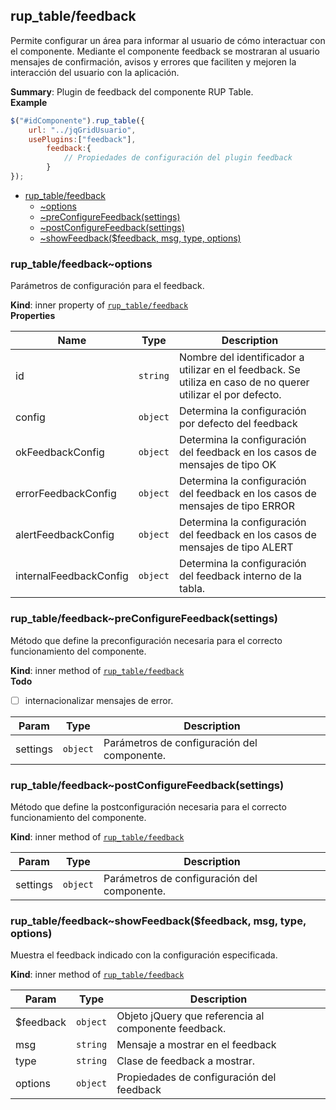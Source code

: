 <a name="module_rup_table/feedback"></a>

## rup_table/feedback
Permite configurar un área para informar al usuario de cómo interactuar con el componente.  Mediante el componente feedback se mostraran al usuario mensajes de confirmación, avisos y errores que faciliten y mejoren la interacción del usuario con la aplicación.

**Summary**: Plugin de feedback del componente RUP Table.  
**Example**  
```js
$("#idComponente").rup_table({	url: "../jqGridUsuario",	usePlugins:["feedback"],       	feedback:{       		// Propiedades de configuración del plugin feedback       	}});
```

* [rup_table/feedback](#module_rup_table/feedback)
    * [~options](#module_rup_table/feedback..options)
    * [~preConfigureFeedback(settings)](#module_rup_table/feedback..preConfigureFeedback)
    * [~postConfigureFeedback(settings)](#module_rup_table/feedback..postConfigureFeedback)
    * [~showFeedback($feedback, msg, type, options)](#module_rup_table/feedback..showFeedback)

<a name="module_rup_table/feedback..options"></a>

### rup_table/feedback~options
Parámetros de configuración para el feedback.

**Kind**: inner property of <code>[rup_table/feedback](#module_rup_table/feedback)</code>  
**Properties**

| Name | Type | Description |
| --- | --- | --- |
| id | <code>string</code> | Nombre del identificador a utilizar en el feedback. Se utiliza en caso de no querer utilizar el por defecto. |
| config | <code>object</code> | Determina la configuración por defecto del feedback |
| okFeedbackConfig | <code>object</code> | Determina la configuración del feedback en los casos de mensajes de tipo OK |
| errorFeedbackConfig | <code>object</code> | Determina la configuración del feedback en los casos de mensajes de tipo ERROR |
| alertFeedbackConfig | <code>object</code> | Determina la configuración del feedback en los casos de mensajes de tipo ALERT |
| internalFeedbackConfig | <code>object</code> | Determina la configuración del feedback interno de la tabla. |

<a name="module_rup_table/feedback..preConfigureFeedback"></a>

### rup_table/feedback~preConfigureFeedback(settings)
Método que define la preconfiguración necesaria para el correcto funcionamiento del componente.

**Kind**: inner method of <code>[rup_table/feedback](#module_rup_table/feedback)</code>  
**Todo**

- [ ] internacionalizar mensajes de error.


| Param | Type | Description |
| --- | --- | --- |
| settings | <code>object</code> | Parámetros de configuración del componente. |

<a name="module_rup_table/feedback..postConfigureFeedback"></a>

### rup_table/feedback~postConfigureFeedback(settings)
Método que define la postconfiguración necesaria para el correcto funcionamiento del componente.

**Kind**: inner method of <code>[rup_table/feedback](#module_rup_table/feedback)</code>  

| Param | Type | Description |
| --- | --- | --- |
| settings | <code>object</code> | Parámetros de configuración del componente. |

<a name="module_rup_table/feedback..showFeedback"></a>

### rup_table/feedback~showFeedback($feedback, msg, type, options)
Muestra el feedback indicado con la configuración especificada.

**Kind**: inner method of <code>[rup_table/feedback](#module_rup_table/feedback)</code>  

| Param | Type | Description |
| --- | --- | --- |
| $feedback | <code>object</code> | Objeto jQuery que referencia al componente feedback. |
| msg | <code>string</code> | Mensaje a mostrar en el feedback |
| type | <code>string</code> | Clase de feedback a mostrar. |
| options | <code>object</code> | Propiedades de configuración del feedback |

